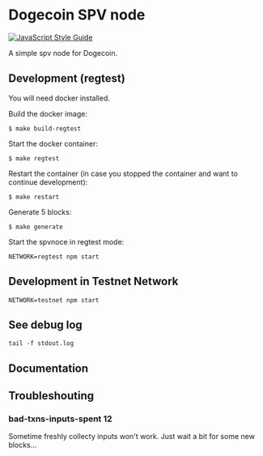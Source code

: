 # Dogecoin SPV node

[![JavaScript Style Guide](https://cdn.rawgit.com/standard/standard/master/badge.svg)](https://github.com/standard/standard)

A simple spv node for Dogecoin.

## Development (regtest)

You will need docker installed.

Build the docker image:
```
$ make build-regtest
```

Start the docker container:
```
$ make regtest
```

Restart the container (in case you stopped the container and want to continue development):
```
$ make restart
```

Generate 5 blocks:
```
$ make generate
```

Start the spvnoce in regtest mode:
```
NETWORK=regtest npm start
```

## Development in Testnet Network

```
NETWORK=testnet npm start
```


## See debug log

```
tail -f stdout.log
```

## Documentation



## Troubleshouting

### bad-txns-inputs-spent 12
Sometime freshly collecty inputs won't work. Just wait a bit for some new blocks...